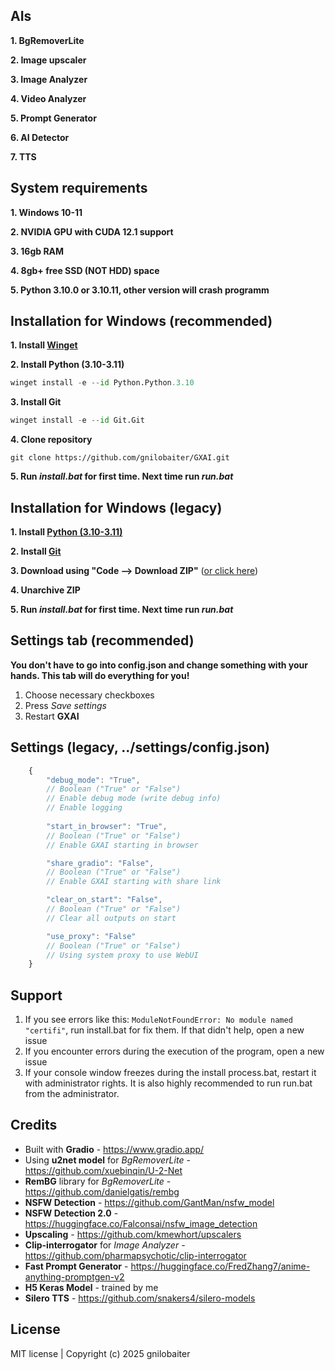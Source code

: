 ## AIs
**1. BgRemoverLite**

**2. Image upscaler**

**3. Image Analyzer**

**4. Video Analyzer**

**5. Prompt Generator**

**6. AI Detector**

**7. TTS**

## System requirements
**1. Windows 10-11**

**2. NVIDIA GPU with CUDA 12.1 support**

**3. 16gb RAM**

**4. 8gb+ free SSD (NOT HDD) space**

**5. Python 3.10.0 or 3.10.11, other version will crash programm**

## Installation for Windows (recommended)
**1. Install [Winget](https://learn.microsoft.com/windows/package-manager/winget/#install-winget)**

**2. Install Python (3.10-3.11)**
```py
winget install -e --id Python.Python.3.10
```
**3. Install Git**
```py
winget install -e --id Git.Git
```

**4. Clone repository**
```git
git clone https://github.com/gnilobaiter/GXAI.git
```
**5. Run *install.bat* for first time. Next time run *run.bat***

## Installation for Windows (legacy)
**1. Install [Python (3.10-3.11)](https://www.python.org/downloads/)**

**2. Install [Git](https://git-scm.com/downloads)**

**3. Download using "Code --> Download ZIP"** ([or click here](https://github.com/gnilobaiter/GXAI/archive/refs/heads/main.zip))

**4. Unarchive ZIP**

**5. Run *install.bat* for first time. Next time run *run.bat***

## Settings tab (recommended)
**You don't have to go into config.json and change something with your hands. This tab will do everything for you!**
1. Choose necessary checkboxes
2. Press *Save settings*
3. Restart **GXAI**

## Settings (legacy, ../settings/config.json)
```js
    {
        "debug_mode": "True", 
        // Boolean ("True" or "False")
        // Enable debug mode (write debug info)
        // Enable logging
        
        "start_in_browser": "True",
        // Boolean ("True" or "False")
        // Enable GXAI starting in browser

        "share_gradio": "False",
        // Boolean ("True" or "False")
        // Enable GXAI starting with share link

        "clear_on_start": "False",
        // Boolean ("True" or "False")
        // Clear all outputs on start

        "use_proxy": "False"
        // Boolean ("True" or "False")
        // Using system proxy to use WebUI
    }
```

## Support
1. If you see errors like this: ```ModuleNotFoundError: No module named "certifi"```, run install.bat for fix them. If that didn't help, open a new issue
2. If you encounter errors during the execution of the program, open a new issue
3. If your console window freezes during the install process.bat, restart it with administrator rights. It is also highly recommended to run run.bat from the administrator.

## Credits
- Built with **Gradio** - https://www.gradio.app/
- Using **u2net model** for *BgRemoverLite* - https://github.com/xuebinqin/U-2-Net
- **RemBG** library for *BgRemoverLite* - https://github.com/danielgatis/rembg
- **NSFW Detection** - https://github.com/GantMan/nsfw_model
- **NSFW Detection 2.0** - https://huggingface.co/Falconsai/nsfw_image_detection 
- **Upscaling** - https://github.com/kmewhort/upscalers
- **Clip-interrogator** for *Image Analyzer* - https://github.com/pharmapsychotic/clip-interrogator
- **Fast Prompt Generator** - https://huggingface.co/FredZhang7/anime-anything-promptgen-v2
- **H5 Keras Model** - trained by me
- **Silero TTS** - https://github.com/snakers4/silero-models
## License
MIT license | Copyright (c) 2025 gnilobaiter
